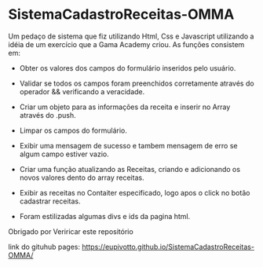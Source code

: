 # SistemaCadastroReceitas-OMMA

Um pedaço de sistema que fiz utilizando Html, Css e Javascript utilizando a idéia de um exercício que a Gama Academy criou. 
As funções consistem  em:

 - Obter os valores dos campos do formulário inseridos pelo usuário.

- Validar se todos os campos foram preenchidos corretamente através do operador && verificando a veracidade.

- Criar um objeto para as informações da receita e inserir no Array através do .push.

- Limpar os campos do  formulário.

- Exibir uma mensagem de sucesso e tambem mensagem de erro se algum campo estiver vazio.

- Criar uma função atualizando as Receitas, criando e adicionando os novos valores dento do array receitas.

- Exibir as receitas no Contaiter especificado, logo apos o click no botão cadastrar receitas.

- Foram estilizadas algumas divs e ids da pagina html.

Obrigado por Veriricar este repositório


link do gituhub pages: https://eupivotto.github.io/SistemaCadastroReceitas-OMMA/
